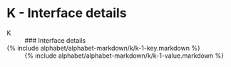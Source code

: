 <div data-role="collapsible" data-inset="false">
	<h1 class="cart-collapsible-div">K - Interface details</h1>

<dl>

<dt class="alphabet-table-key-letter">
<div markdown="1">
K
</div>
</dt>
<dd class="alphabet-table-value">
<div markdown="1">
### Interface details
</div>
</dd>

<dt>
<div markdown="1">
{% include alphabet/alphabet-markdown/k/k-1-key.markdown %}
</div>
</dt>
<dd>
<div markdown="1">
{% include alphabet/alphabet-markdown/k/k-1-value.markdown %}
</div>
</dd>

</dl>

</div>
